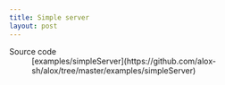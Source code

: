 ```yaml
---
title: Simple server
layout: post
---
```


<dl>
  <dt>Source code</dt>
  <dd>[examples/simpleServer](https://github.com/alox-sh/alox/tree/master/examples/simpleServer)</dd>
</dl>
